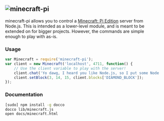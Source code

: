 ## ![minecraft-pi](https://raw.github.com/remixz/minecraft-pi/master/minecraft-pi.png)

minecraft-pi allows you to control a [Minecraft: Pi Edition](http://pi.minecraft.net/) server from Node.js. This is intended as a lower-level module, and is meant to be extended on for bigger projects. However, the commands are simple enough to play with as-is.

### Usage

```js
var Minecraft = require('minecraft-pi');
var client = new Minecraft('localhost', 4711, function() {
	// Use the client variable to play with the server!
	client.chat('Yo dawg, I heard you like Node.js, so I put some Node.js in your Pi so you can Node.js while you Pi.');
	client.setBlock(3, 14, 15, client.blocks['DIAMOND_BLOCK']);
});
```

### Documentation

```bash
[sudo] npm install -g docco
docco lib/minecraft.js
open docs/minecraft.html
```